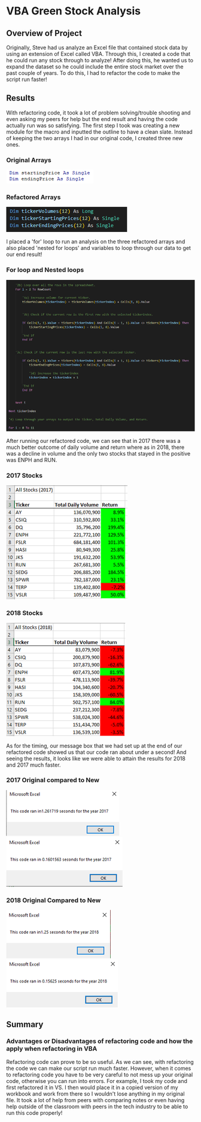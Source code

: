 
# VBA Green Stock Analysis

## Overview of Project
Originally, Steve had us analyze an Excel file that contained stock data by using
an extension of Excel called VBA. Through this, I created a code that he could run any stock through to analyze! After doing this, he wanted us to expand the dataset so he could include the entire stock market over the past couple of years. To do this, I had to refactor the code to make the script run faster!

## Results
With refactoring code, it took a lot of problem solving/trouble shooting and even asking my peers for help but the end result and having the code actually run was so satisfying. The first step I took was creating a new module for the macro and inputted the outline to have a clean slate. Instead of keeping the two arrays I had in our original code, I created three new ones.

### Original Arrays
![](Images/arrays1.png)

### Refactored Arrays
![](Images/arrays2.png)

I placed a 'for' loop to run an analysis on the three refactored arrays and also placed 'nested for loops' and variables to loop through our data to get our end result!

### For loop and Nested loops
![](Images/forloop.png)

After running our refactored code, we can see that in 2017 there was a much better outcome of daily volume and return where as in 2018, there was a decline in volume and the only two stocks that stayed in the positive was ENPH and RUN.

### 2017 Stocks
![](Images/stocks2017.png)

### 2018 Stocks
![](Images/stocks2018.png)

As for the timing, our message box that we had set up at the end of our refactored code showed us that our code ran about under a second! And seeing the results, it looks like we were able to attain the results for 2018 and 2017 much faster.

### 2017 Original compared to New
![](Images/2017originaltime.png)
![](Resources/VBA_Challenge_2017.png)

### 2018 Original Compared to New
![](Images/2018originaltime.png)
![](Resources/VBA_Challenge_2018.png)
## Summary

### Advantages or Disadvantages of refactoring code and how the apply when refactoring in VBA

Refactoring code can prove to be so useful. As we can see, with refactoring the code we can make our script run much faster. However, when it comes to refactoring code you have to be very careful to not mess up your original code, otherwise you can run into errors. For example, I took my code and first refactored it in VS. I then would place it in a copied version of my workbook and work from there so I wouldn't lose anything in my original file.
It took a lot of help from peers with comparing notes or even having help outside of the classroom with peers in the tech industry to be able to run this code properly!






